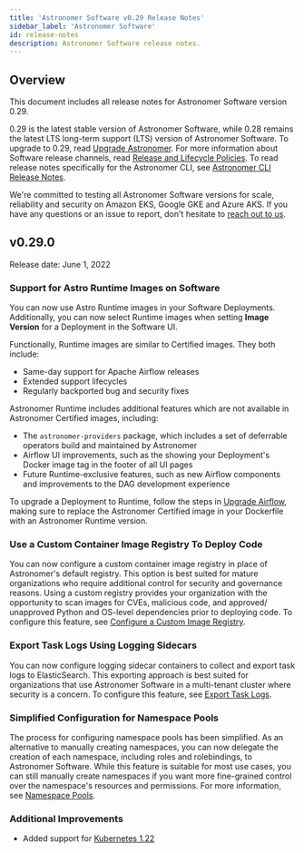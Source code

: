 ```yaml
---
title: 'Astronomer Software v0.29 Release Notes'
sidebar_label: 'Astronomer Software'
id: release-notes
description: Astronomer Software release notes.
---
```


## Overview

<!--- Version-specific -->

This document includes all release notes for Astronomer Software version 0.29.

0.29 is the latest stable version of Astronomer Software, while 0.28 remains  the latest LTS long-term support (LTS) version of Astronomer Software. To upgrade to 0.29, read [Upgrade Astronomer](upgrade-astronomer-stable.md). For more information about Software release channels, read [Release and Lifecycle Policies](release-lifecycle-policy.md). To read release notes specifically for the Astronomer CLI, see [Astronomer CLI Release Notes](cli-release-notes.md).

We're committed to testing all Astronomer Software versions for scale, reliability and security on Amazon EKS, Google GKE and Azure AKS. If you have any questions or an issue to report, don't hesitate to [reach out to us](https://support.astronomer.io).

## v0.29.0

Release date: June 1, 2022

### Support for Astro Runtime Images on Software

You can now use Astro Runtime images in your Software Deployments. Additionally, you can now select Runtime images when setting **Image Version** for a Deployment in the Software UI.

Functionally, Runtime images are similar to Certified images. They both include:

- Same-day support for Apache Airflow releases
- Extended support lifecycles
- Regularly backported bug and security fixes

Astronomer Runtime includes additional features which are not available in Astronomer Certified images, including:

- The `astronomer-providers` package, which includes a set of deferrable operators build and maintained by Astronomer
- Airflow UI improvements, such as the showing your Deployment's Docker image tag in the footer of all UI pages
- Future Runtime-exclusive features, such as new Airflow components and improvements to the DAG development experience

To upgrade a Deployment to Runtime, follow the steps in [Upgrade Airflow](manage-airflow-versions.md), making sure to replace the Astronomer Certified image in your Dockerfile with an Astronomer Runtime version.

### Use a Custom Container Image Registry To Deploy Code

You can now configure a custom container image registry in place of Astronomer's default registry. This option is best suited for mature organizations who require additional control for security and governance reasons. Using a custom registry provides your organization with the opportunity to scan images for CVEs, malicious code, and approved/ unapproved Python and OS-level dependencies prior to deploying code. To configure this feature, see [Configure a Custom Image Registry](custom-image-registry.md).

### Export Task Logs Using Logging Sidecars

You can now configure logging sidecar containers to collect and export task logs to ElasticSearch. This exporting approach is best suited for organizations that use Astronomer Software in a multi-tenant cluster where security is a concern. To configure this feature, see [Export Task Logs](export-task-logs.md).

### Simplified Configuration for Namespace Pools

The process for configuring namespace pools has been simplified. As an alternative to manually creating namespaces, you can now delegate the creation of each namespace, including roles and rolebindings, to Astronomer Software. While this feature is suitable for most use cases, you can still manually create namespaces if you want more fine-grained control over the namespace's resources and permissions. For more information, see [Namespace Pools](namespace-pools.md).

### Additional Improvements

- Added support for [Kubernetes 1.22](https://kubernetes.io/blog/2021/08/04/kubernetes-1-22-release-announcement/)
